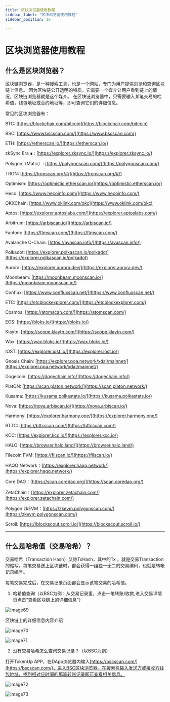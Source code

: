 ```yaml
---
title: 区块浏览器使用教程
sidebar_label: "区块浏览器使用教程"
sidebar_position: 16

---
```

# 区块浏览器使用教程

## 什么是区块浏览器？

区块链浏览器，是一种搜索工具，也是一个网站，专门为用户提供浏览和查询区块链上信息。 因为区块链公开透明的特质，它需要一个媒介让用户看到链上的情况，区块链浏览器就是这个媒介。 在区块链浏览器中，只需要输入某笔交易的哈希值，钱包地址或合约地址等，即可查询它们的详细信息。

常见的区块浏览器有：

BTC: [https://blockchair.com/bitcoin](https://blockchair.com/bitcoin)

BSC: [https://www.bscscan.com/](https://www.bscscan.com/)

ETH: [https://etherscan.io/](https://etherscan.io/)

zkSync Era ∎ : [https://explorer.zksync.io/](https://explorer.zksync.io/)

Polygon（Matic）: [https://polygonscan.com/](https://polygonscan.com/)

TRON: [https://tronscan.org/#/](https://tronscan.org/#/)

Optimism: [https://optimistic.etherscan.io/](https://optimistic.etherscan.io/)

Heco: [https://www.hecoinfo.com/](https://www.hecoinfo.com/)

OKXChain: [https://www.oklink.com/okc](https://www.oklink.com/okc)

Aptos: [https://explorer.aptoslabs.com/](https://explorer.aptoslabs.com/)

Arbitrum: [https://arbiscan.io/](https://arbiscan.io/)

Fantom: [https://ftmscan.com/](https://ftmscan.com/)

Avalanche C-Chain: [https://avascan.info/](https://avascan.info/)

Polkadot: [https://explorer.polkascan.io/polkadot](https://explorer.polkascan.io/polkadot)

Aurora: [https://explorer.aurora.dev/](https://explorer.aurora.dev/)

Moonbeam: [https://moonbeam.moonscan.io/](https://moonbeam.moonscan.io/)

Conflux: [https://www.confluxscan.net/](https://www.confluxscan.net/)

ETC: [https://etcblockexplorer.com/](https://etcblockexplorer.com/)

Cosmos: [https://atomscan.com/](https://atomscan.com/)

EOS: [https://bloks.io/](https://bloks.io/)

Klaytn: [https://scope.klaytn.com/](https://scope.klaytn.com/)

Wax: [https://wax.bloks.io/](https://wax.bloks.io/)

IOST: [https://explorer.iost.io/](https://explorer.iost.io/)

Gnosis Chain: [https://explorer.poa.network/xdai/mainnet/](https://explorer.poa.network/xdai/mainnet/)

Dogecoin: [https://dogechain.info/](https://dogechain.info/)

PlatON: [https://scan.platon.network/](https://scan.platon.network/)

Kusama: [https://kusama.polkastats.io/](https://kusama.polkastats.io/)

Nova: [https://nova.arbiscan.io/](https://nova.arbiscan.io/)

Harmony: [https://explorer.harmony.one/](https://explorer.harmony.one/)

BTTC: [https://bttcscan.com/](https://bttcscan.com/)

KCC: [https://explorer.kcc.io/](https://explorer.kcc.io/)

HALO: [https://browser.halo.land/](https://browser.halo.land/)

Filecoin FVM: [https://filscan.io/](https://filscan.io/)

HAQQ Network：[https://explorer.haqq.network/](https://explorer.haqq.network/)

Core DAO：[https://scan.coredao.org/](https://scan.coredao.org/)

ZetaChain：[https://explorer.zetachain.com/](https://explorer.zetachain.com/)

Polygon zkEVM：[https://zkevm.polygonscan.com/](https://zkevm.polygonscan.com/)

Scroll: [https://blockscout.scroll.io/](https://blockscout.scroll.io/)

---

## 什么是哈希值（交易哈希）？

交易哈希（Transaction Hash）又称TxHash，其中的Tx ，就是交易Transaction 的缩写。每笔交易送上区块链时，都会获得一组独一无二的交易编码，也就是转帐记录编号。

每笔交易完成后，在交易记录页面都会显示该笔交易的哈希值。

1. 哈希值查询（以BSC为例：从交易记录里，点击一笔转账/收款,进入交易详情页点击“查看区块链上的详细信息”）

![image69](./imageconfig/image69.png)

区块链上的详细信息内容介绍

![image70](./imageconfig/image70.png)

![image71](./imageconfig/image71.png)


2. 没有交易哈希怎么查询交易记录？（以BSC为例）

打开TokenUp APP，在DApp浏览器内输入[https://bscscan.com/](https://bscscan.com/)，进入BSC区块浏览器。在搜索栏输入发送方或接收方钱包地址，找到相对应时间的那笔转账记录即可查看相关信息。

![image72](./imageconfig/image72.png)

![image73](./imageconfig/image73.png)